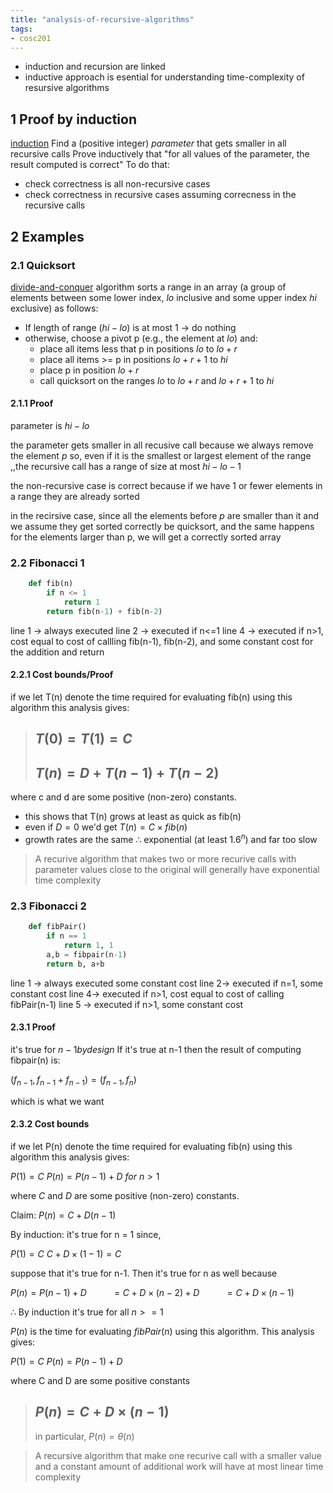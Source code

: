 ```yaml
---
title: "analysis-of-recursive-algorithms"
tags: 
- cosc201
---
```


- induction and recursion are linked
- inductive approach is esential for understanding time-complexity of resursive algorithms

## 1 Proof by induction
[induction](notes/induction.md)
Find a (positive integer) _parameter_ that gets smaller in all recursive calls
Prove inductively that "for all values of the parameter, the result computed is correct"
To do that:
- check correctness is all non-recursive cases
- check correctness in recursive cases assuming correcness in the recursive calls

## 2 Examples
### 2.1 Quicksort
[divide-and-conquer](notes/divide-and-conquer.md) algorithm
sorts a range in an array (a group of elements between some lower index, $lo$ inclusive and some upper index $hi$ exclusive) as follows:
- If length of range $(hi - lo)$ is at most 1 -> do nothing
- otherwise, choose a pivot p (e.g., the element at $lo$) and:
	- place all items less that p in positions $lo$ to $lo +r$
	- place all items >= p in positions $lo +r+1$ to $hi$
	- place p in position $lo+r$
	- call quicksort on the ranges $lo$ to $lo + r$ and $lo+r+1$ to $hi$

#### 2.1.1 Proof
parameter is $hi - lo$

the parameter gets smaller in all recusive call because we always remove the element $p$ so, even if it is the smallest or largest element of the range ,,the recursive call has a range of size at most $hi - lo - 1$

the non-recursive case is correct because if we have 1 or fewer elements in a range they are already sorted

in the recirsive case, since all the elements before $p$ are smaller than it and we assume they get sorted correctly be quicksort, and the same happens for the elements larger than p, we will get a correctly sorted array


### 2.2 Fibonacci 1
```python
	def fib(n)
		if n <= 1
			return 1
		return fib(n-1) + fib(n-2)
```

line 1 -> always executed
line 2 -> executed if n<=1
line 4 -> executed if n>1, cost equal to cost of callling fib(n-1), fib(n-2), and some constant cost for the addition and return

#### 2.2.1 Cost bounds/Proof
if we let T(n) denote the time required for evaluating fib(n) using this algorithm this analysis gives: 

>## $T(0) = T(1) = C$
>## $T(n) = D + T(n-1) + T(n-2)$

where c and d are some positive (non-zero) constants. 

- this shows that T(n) grows at least as quick as fib(n)
- even if $D=0$ we'd get $T(n) = C \times fib(n)$
- growth rates are the same $\therefore$ exponential (at least $1.6^n$) and far too slow

> A recurive algorithm that makes two or more recurive calls with parameter values close to the original will generally have exponential time complexity

### 2.3 Fibonacci 2
```python
	def fibPair()
		if n == 1
			return 1, 1
		a,b = fibpair(n-1)
		return b, a+b
```
line 1 -> always executed some constant cost
line 2-> executed if n=1, some constant cost
line 4-> executed if n>1, cost equal to cost of calling fibPair(n-1)
line 5 -> executed if n>1, some constant cost

#### 2.3.1 Proof
it's true for $n-1 by design$
If it's true at n-1 then the result of computing fibpair(n) is:

$(f_{n-1}, f_{n-1} + f_{n-1}) = (f_{n-1}, f_n)$

which is what we want

#### 2.3.2 Cost bounds
if we let P(n) denote the time required for evaluating fib(n) using this algorithm this analysis gives: 

$P(1) = C$
$P(n) = P(n-1) + D\ for\ n>1$

where $C$ and $D$ are some positive (non-zero) constants.

 
 Claim: $P(n) = C + D(n-1)$

By induction: 
it's true for n = 1 since,

$P(1) = C$
$C+D\times(1-1)=C$
	
suppose that it's true for n-1. Then it's true for n as well because

$P(n) = P(n-1) + D$
$\ \ \ \ \ \ \ \ \ = C+D\times(n-2)+D$
$\ \ \ \ \ \ \ \ \ = C+D\times(n-1)$

$\therefore$ By induction it's true for all $n>=1$


$P(n)$ is the time for evaluating $fibPair(n)$ using this algorithm. This analysis gives:

$P(1) = C$
$P(n) = P(n-1) +D$

where C and D are some positive constants

> ## $P(n) = C+D\times(n-1)$
> in particular, $P(n) = \theta(n)$

> A recursive algorithm that make one recurive call with a smaller value and a constant amount of additional work will have at most linear time complexity
